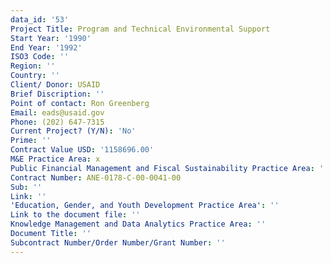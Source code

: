 ```yaml
---
data_id: '53'
Project Title: Program and Technical Environmental Support
Start Year: '1990'
End Year: '1992'
ISO3 Code: ''
Region: ''
Country: ''
Client/ Donor: USAID
Brief Discription: ''
Point of contact: Ron Greenberg
Email: eads@usaid.gov
Phone: (202) 647-7315
Current Project? (Y/N): 'No'
Prime: ''
Contract Value USD: '1158696.00'
M&E Practice Area: x
Public Financial Management and Fiscal Sustainability Practice Area: ''
Contract Number: ANE-0178-C-00-0041-00
Sub: ''
Link: ''
'Education, Gender, and Youth Development Practice Area': ''
Link to the document file: ''
Knowledge Management and Data Analytics Practice Area: ''
Document Title: ''
Subcontract Number/Order Number/Grant Number: ''
---
```

